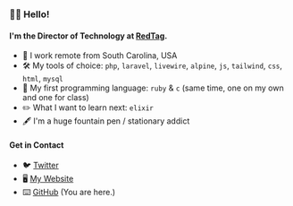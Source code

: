 ### 👋🏻 Hello! 

#### I'm the Director of Technology at [RedTag](https://redtag.digital).

- 🏡 I work remote from South Carolina, USA
- 🛠 My tools of choice: `php`, `laravel`, `livewire`, `alpine`, `js`, `tailwind`, `css`, `html`, `mysql`
- 💎 My first programming language: `ruby` & `c` (same time, one on my own and one for class)
- ✏️  What I want to learn next: `elixir`
- 🖋 I'm a huge fountain pen / stationary addict

#### Get in Contact
- 🐦 [Twitter](https://twitter.com/alexandersix_)
- 🖥 [My Website](https://alexandersix.com)
- ⌨️ [GitHub](https://github.com/alexandersix) (You are here.)
